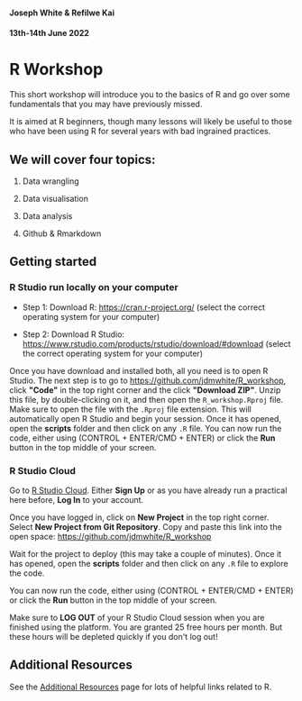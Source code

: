 #### Joseph White & Refilwe Kai
#### 13th-14th June 2022

# R Workshop

This short workshop will introduce you to the basics of R and go over some fundamentals that you may have previously missed. 

It is aimed at R beginners, though many lessons will likely be useful to those who have been using R for several years with bad ingrained practices. 

## We will cover four topics:

1. Data wrangling

2. Data visualisation

3. Data analysis

4. Github & Rmarkdown

## Getting started

### R Studio run locally on your computer

* Step 1: Download R: https://cran.r-project.org/ (select the correct operating system for your computer)

* Step 2: Download R Studio: https://www.rstudio.com/products/rstudio/download/#download (select the correct operating system for your computer)

Once you have download and installed both, all you need is to open R Studio. The next step is to go to https://github.com/jdmwhite/R_workshop, click **"Code"** in the top right corner and the click **"Download ZIP"**. Unzip this file, by double-clicking on it, and then open the `R_workshop.Rproj` file. Make sure to open the file with the `.Rproj` file extension. This will automatically open R Studio and begin your session. Once it has opened, open the **scripts** folder and then click on any `.R` file. You can now run the code, either using (CONTROL + ENTER/CMD + ENTER) or click the **Run** button in the top middle of your screen.

### R Studio Cloud

Go to [R Studio Cloud](https://rstudio.cloud/). Either **Sign Up** or as you have already run a practical here before, **Log In** to your account. 

Once you have logged in, click on **New Project** in the top right corner. Select **New Project from Git Repository**. Copy and paste this link into the open space: https://github.com/jdmwhite/R_workshop

Wait for the project to deploy (this may take a couple of minutes). Once it has opened, open the **scripts** folder and then click on any `.R` file to explore the code. 

You can now run the code, either using (CONTROL + ENTER/CMD + ENTER) or click the **Run** button in the top middle of your screen.

Make sure to **LOG OUT** of your R Studio Cloud session when you are finished using the platform. You are granted 25 free hours per month. But these hours will be depleted quickly if you don't log out!

## Additional Resources

See the [Additional Resources](https://jdmwhite.github.io/R_Workshop/Resources.html) page for lots of helpful links related to R.

